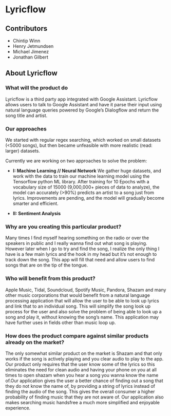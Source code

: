 # Lyricflow

## Contributors

* Chintip Winn
* Henry Jetmundsen
* Michael Jimenez
* Jonathan Gilbert 
## About Lyricflow

### What will the product do

Lyricflow is a third party app integrated with Google Assistant. Lyricflow allows users to talk to Google Assistant and have it parse their input using natural language queries powered by Google’s Dialogflow and return the song title and artist.

### Our approaches

We started with regular regex searching, which worked on small datasets (<5000 songs), but then became unfeasible with more realistic (read: larger) datasets.

Currently we are working on two approaches to solve the problem:

* **I: Machine Learning // Neural Network**
We gather huge datasets, and work with the data to train our machine learning model using the Tensorflow python ML library. After training for 10 Epochs with a vocabulary size of 15000 (9,000,000+ pieces of data to analyze), the model can accurately (>90%) predicts an artist to a song just from lyrics. Improvements are pending, and the model will gradually become smarter and efficient.

* **II: Sentiment Analysis**


### Why are you creating this particular product?

Many times I find myself hearing something on the radio or over the speakers in public and I really wanna find out what song is playing. However later when I go to try and find the song, I realize the only thing I have is a few main lyrics and the hook in my head but it’s not enough to track down the song. This app will fill that need and allow users to find songs that are on the tip of the tongue. 

### Who will benefit from this product?

Apple Music, Tidal, Soundcloud, Spotify Music, Pandora, Shazam and many other music corporations that would benefit from a natural language processing application that will allow the user to be able to look up lyrics and link that to an individual song. This will simplify the song look up process for the user and also solve the problem of being able to look up a song and play it, without knowing the song’s name. This application may have further uses in fields other than music loop up.

### How does the product compare against similar products already on the market?

The only somewhat similar product on the market is Shazam and that only works if the song is actively playing and you clear audio to play to the app. Our product only requires that the user know some of the lyrics so this eliminates the need for clean audio and having your phone on you at all times to open shazam when you hear a song you wanna know the name of.Our application gives the user a better chance of finding out a song that they do not know the name of, by providing a string of lyrics instead of finding the audio of the song. This gives the overall consumer a higher probability of finding music that they are not aware of. Our application also makes searching music handsfree a much more simplified and enjoyable experience.
